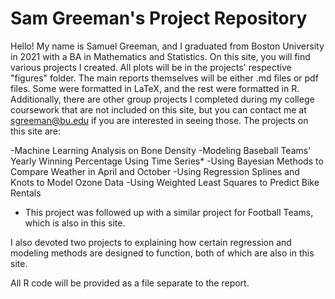 # Sam Greeman's Project Repository

Hello! My name is Samuel Greeman, and I graduated from Boston University in 2021 with a BA in Mathematics and Statistics.
On this site, you will find various projects I created. All plots will be in the projects' respective "figures" folder. The main reports themselves will be either .md files or pdf files. Some were formatted in LaTeX, and the rest were formatted in R. Additionally, there are other group projects I completed during my college coursework that are not included on this site, but you can contact me at sgreeman@bu.edu if you are interested in seeing those. The projects on this site are:

-Machine Learning Analysis on Bone Density
-Modeling Baseball Teams' Yearly Winning Percentage Using Time Series*
-Using Bayesian Methods to Compare Weather in April and October
-Using Regression Splines and Knots to Model Ozone Data
-Using Weighted Least Squares to Predict Bike Rentals

* This project was followed up with a similar project for Football Teams, which is also in this site.

I also devoted two projects to explaining how certain regression and modeling methods are designed to function, both of which are also in this site.

All R code will be provided as a file separate to the report.
